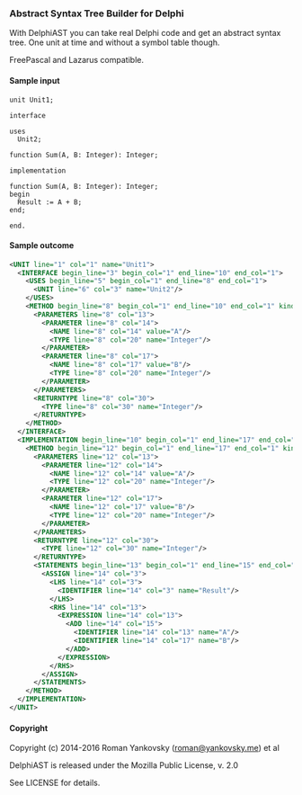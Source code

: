 ### Abstract Syntax Tree Builder for Delphi 
With DelphiAST you can take real Delphi code and get an abstract syntax tree. One unit at time and without a symbol table though. 

FreePascal and Lazarus compatible.

#### Sample input
```delphi
unit Unit1;

interface

uses
  Unit2;

function Sum(A, B: Integer): Integer;

implementation

function Sum(A, B: Integer): Integer;
begin
  Result := A + B;
end;

end.
```

#### Sample outcome
```xml
<UNIT line="1" col="1" name="Unit1">
  <INTERFACE begin_line="3" begin_col="1" end_line="10" end_col="1">
    <USES begin_line="5" begin_col="1" end_line="8" end_col="1">
      <UNIT line="6" col="3" name="Unit2"/>
    </USES>
    <METHOD begin_line="8" begin_col="1" end_line="10" end_col="1" kind="function" name="Sum">
      <PARAMETERS line="8" col="13">
        <PARAMETER line="8" col="14">
          <NAME line="8" col="14" value="A"/>
          <TYPE line="8" col="20" name="Integer"/>
        </PARAMETER>
        <PARAMETER line="8" col="17">
          <NAME line="8" col="17" value="B"/>
          <TYPE line="8" col="20" name="Integer"/>
        </PARAMETER>
      </PARAMETERS>
      <RETURNTYPE line="8" col="30">
        <TYPE line="8" col="30" name="Integer"/>
      </RETURNTYPE>
    </METHOD>
  </INTERFACE>
  <IMPLEMENTATION begin_line="10" begin_col="1" end_line="17" end_col="1">
    <METHOD begin_line="12" begin_col="1" end_line="17" end_col="1" kind="function" name="Sum">
      <PARAMETERS line="12" col="13">
        <PARAMETER line="12" col="14">
          <NAME line="12" col="14" value="A"/>
          <TYPE line="12" col="20" name="Integer"/>
        </PARAMETER>
        <PARAMETER line="12" col="17">
          <NAME line="12" col="17" value="B"/>
          <TYPE line="12" col="20" name="Integer"/>
        </PARAMETER>
      </PARAMETERS>
      <RETURNTYPE line="12" col="30">
        <TYPE line="12" col="30" name="Integer"/>
      </RETURNTYPE>
      <STATEMENTS begin_line="13" begin_col="1" end_line="15" end_col="4">
        <ASSIGN line="14" col="3">
          <LHS line="14" col="3">
            <IDENTIFIER line="14" col="3" name="Result"/>
          </LHS>
          <RHS line="14" col="13">
            <EXPRESSION line="14" col="13">
              <ADD line="14" col="15">
                <IDENTIFIER line="14" col="13" name="A"/>
                <IDENTIFIER line="14" col="17" name="B"/>
              </ADD>
            </EXPRESSION>
          </RHS>
        </ASSIGN>
      </STATEMENTS>
    </METHOD>
  </IMPLEMENTATION>
</UNIT>
```

#### Copyright
Copyright (c) 2014-2016 Roman Yankovsky (roman@yankovsky.me) et al

DelphiAST is released under the Mozilla Public License, v. 2.0

See LICENSE for details.
